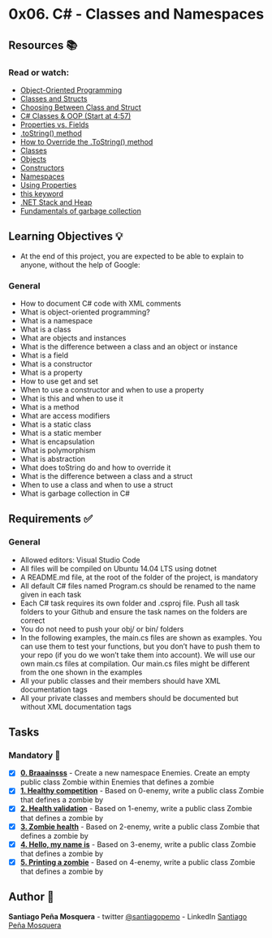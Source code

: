 # 0x06. C# - Classes and Namespaces
## Resources :books:
### Read or watch:

* [Object-Oriented Programming]()
* [Classes and Structs]()
* [Choosing Between Class and Struct]()
* [C# Classes & OOP (Start at 4:57)]()
* [Properties vs. Fields]()
* [.toString() method]()
* [How to Override the .ToString() method]()
* [Classes]()
* [Objects]()
* [Constructors]()
* [Namespaces]()
* [Using Properties]()
* [this keyword]()
* [.NET Stack and Heap]()
* [Fundamentals of garbage collection]()
## Learning Objectives :bulb:
* At the end of this project, you are expected to be able to explain to anyone, without the help of Google:

### General
* How to document C# code with XML comments
* What is object-oriented programming?
* What is a namespace
* What is a class
* What are objects and instances
* What is the difference between a class and an object or instance
* What is a field
* What is a constructor
* What is a property
* How to use get and set
* When to use a constructor and when to use a property
* What is this and when to use it
* What is a method
* What are access modifiers
* What is a static class
* What is a static member
* What is encapsulation
* What is polymorphism
* What is abstraction
* What does toString do and how to override it
* What is the difference between a class and a struct
* When to use a class and when to use a struct
* What is garbage collection in C#
## Requirements :white_check_mark:
### General
* Allowed editors: Visual Studio Code
* All files will be compiled on Ubuntu 14.04 LTS using dotnet
* A README.md file, at the root of the folder of the project, is mandatory
* All default C# files named Program.cs should be renamed to the name given in each task
* Each C# task requires its own folder and .csproj file. Push all task folders to your Github and ensure the task names on the folders are correct
* You do not need to push your obj/ or bin/ folders
* In the following examples, the main.cs files are shown as examples. You can use them to test your functions, but you don’t have to push them to your repo (if you do we won’t take them into account). We will use our own main.cs files at compilation. Our main.cs files might be different from the one shown in the examples
* All your public classes and their members should have XML documentation tags
* All your private classes and members should be documented but without XML documentation tags

## Tasks
### Mandatory :page_with_curl:
- [x] **[0. Braaainsss](./0-enemy/)** - Create a new namespace Enemies. Create an empty public class Zombie within Enemies that defines a zombie
- [x] **[1. Healthy competition](./1-enemy/)** - Based on 0-enemy, write a public class Zombie that defines a zombie by
- [x] **[2. Health validation](./2-enemy/)** - Based on 1-enemy, write a public class Zombie that defines a zombie by
- [x] **[3. Zombie health](./3-enemy/)** - Based on 2-enemy, write a public class Zombie that defines a zombie by
- [x] **[4. Hello, my name is](./4-enemy/)** - Based on 3-enemy, write a public class Zombie that defines a zombie by
- [x] **[5. Printing a zombie](./5-enemy/)** - Based on 4-enemy, write a public class Zombie that defines a zombie by
## Author :pencil:
**Santiago Peña Mosquera** - twitter [@santiagopemo](https://twitter.com/santiagopemo) - LinkedIn [Santiago Peña Mosquera](https://www.linkedin.com/in/santiago-pe%C3%B1a-mosquera-abaa20196/)
